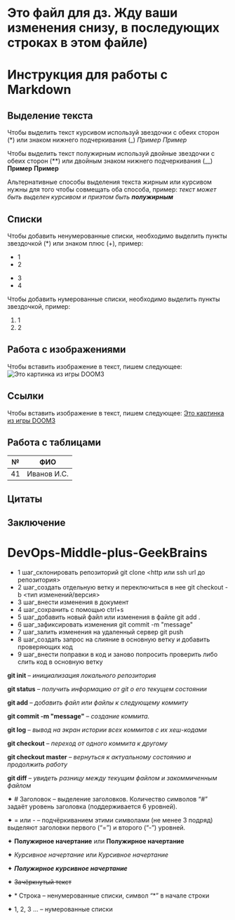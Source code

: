# Это файл для дз. Жду ваши изменения снизу, в последующих строках в этом файле)

# Инструкция для работы с Markdown

## Выделение текста

Чтобы выделить текст курсивом используй звездочки с обеих сторон (*) или знаком нижнего подчеркивания (_)
*Пример*
_Пример_

Чтобы выделить текст полужирным используй двойные звездочки с обеих сторон (**) или двойным знаком нижнего подчеркивания (__)
**Пример**
__Пример__

Альтернативные способы выделения текста жирным или курсивом нужны для того чтобы совмещать оба способа, пример:
_текст может быть выделен курсивом и приэтом быть **полужирным**_

## Списки

Чтобы добавить ненумерованные списки, необходимо выделить пункты звездочкой (*) или знаком плюс (+), пример:
* 1
* 2
+ 3
+ 4

Чтобы добавить нумерованные списки, необходимо выделить пункты звездочкой, пример:
1. 1
2. 2

## Работа с изображениями

Чтобы вставить изображение в текст, пишем следующее:
![Это картинка из игры DOOM3](doom3.jpg)

## Ссылки
Чтобы вставить изображение в текст, пишем следующее:
[Это картинка из игры DOOM3](https://gb.ru/education)

## Работа с таблицами

|№        |ФИО        |
|---------|-----------|
|41       |Иванов И.С.|

## Цитаты

## Заключение


# DevOps-Middle-plus-GeekBrains
* 1 шаг_склонировать репозиторий git clone <http или ssh url до репозитория>
* 2 шаг_создать отдельную ветку и переключиться в нее git checkout -b <тип изменений/версия>
* 3 шаг_внести изменения в документ
* 4 шаг_сохранить с помощью ctrl+s
* 5 шаг_добавить новый файл или изменения в файле git add .
* 6 шаг_зафиксировать изменения git commit -m "message"
* 7 шаг_залить изменения на удаленный сервер git push
* 8 шаг_создать запрос на слияние в основную ветку и добавить проверяющих код
* 9 шаг_внести поправки в код и заново попросить проверить либо слить код в основную ветку

**git init** – *инициализация локального репозитория*

**git status** – *получить информацию от git о его текущем состоянии*

**git add** – *добавить файл или файлы к следующему коммиту*

**git commit -m "message"** – *создание коммита.*

**git log** – *вывод на экран истории всех коммитов с их хеш-кодами*

**git checkout** – *переход от одного коммита к другому*

**git checkout master** – *вернуться к актуальному состоянию и продолжить работу*

**git diff** – *увидеть разницу между текущим файлом и закоммиченным файлом*

✦ # Заголовок – выделение заголовков. Количество символов “#” задаёт уровень заголовка
(поддерживается 6 уровней).

✦ = или - – подчёркиванием этими символами (не менее 3 подряд) выделяют заголовки первого
(“=”) и второго (“-”) уровней.

✦ **Полужирное начертание** или __Полужирное начертание__

✦ *Курсивное начертание* или _Курсивное начертание_

✦ ***Полужирное курсивное начертание***

✦ ~~Зачёркнутый текст~~

✦ * Строка – ненумерованные списки, символ “*” в начале строки

✦ 1, 2, 3 … – нумерованные списки
